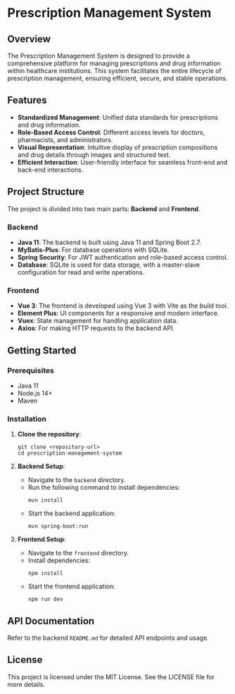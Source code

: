 # Prescription Management System

## Overview

The Prescription Management System is designed to provide a comprehensive platform for managing prescriptions and drug information within healthcare institutions. This system facilitates the entire lifecycle of prescription management, ensuring efficient, secure, and stable operations.

## Features

- **Standardized Management**: Unified data standards for prescriptions and drug information.
- **Role-Based Access Control**: Different access levels for doctors, pharmacists, and administrators.
- **Visual Representation**: Intuitive display of prescription compositions and drug details through images and structured text.
- **Efficient Interaction**: User-friendly interface for seamless front-end and back-end interactions.

## Project Structure

The project is divided into two main parts: **Backend** and **Frontend**.

### Backend

- **Java 11**: The backend is built using Java 11 and Spring Boot 2.7.
- **MyBatis-Plus**: For database operations with SQLite.
- **Spring Security**: For JWT authentication and role-based access control.
- **Database**: SQLite is used for data storage, with a master-slave configuration for read and write operations.

### Frontend

- **Vue 3**: The frontend is developed using Vue 3 with Vite as the build tool.
- **Element Plus**: UI components for a responsive and modern interface.
- **Vuex**: State management for handling application data.
- **Axios**: For making HTTP requests to the backend API.

## Getting Started

### Prerequisites

- Java 11
- Node.js 14+
- Maven

### Installation

1. **Clone the repository**:
   ```
   git clone <repository-url>
   cd prescription-management-system
   ```

2. **Backend Setup**:
   - Navigate to the `backend` directory.
   - Run the following command to install dependencies:
     ```
     mvn install
     ```
   - Start the backend application:
     ```
     mvn spring-boot:run
     ```

3. **Frontend Setup**:
   - Navigate to the `frontend` directory.
   - Install dependencies:
     ```
     npm install
     ```
   - Start the frontend application:
     ```
     npm run dev
     ```

## API Documentation

Refer to the backend `README.md` for detailed API endpoints and usage.

## License

This project is licensed under the MIT License. See the LICENSE file for more details.